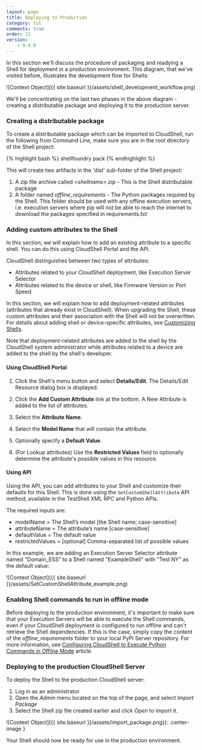 ```yaml
---
layout: page
title: Deploying to Production
category: tut
comments: true
order: 12
version:
    - 9.0.0
---
```

In this section we'll discuss the procedure of packaging and readying a Shell for deployment in a production environment.
This diagram, that we've visited before, illustrates the development flow for Shells:

![Context Object]({{ site.baseurl }}/assets/shell_development_workflow.png)

We'll be concentrating on the last two phases in the above diagram - creating a distributable package and deploying it to the production server.



### Creating a distributable package

To create a distributable package which can be imported to CloudShell, run the following from Command Line, make sure
you are in the root directory of the Shell project:

{% highlight bash %}
shellfoundry pack
{% endhighlight %}

This will create two artifacts in the 'dist' sub-folder of the Shell project:

1. A zip file archive called _\<shellname\>.zip_ - This is the Shell distributable package
2. A folder named _offline_requirements_ - The Python packages required by the Shell. This folder should be used with any offline execution servers, i.e. execution servers where pip will not be able to reach the internet to download the packages specified in requirements.txt

### Adding custom attributes to the Shell<a name="SetCustomShellAttribute"></a>

In this section, we will explain how to add an existing attribute to a specific shell. You can do this using CloudShell Portal and the API. 

CloudShell distinguishes between two types of attributes: 
* Attributes related to your CloudShell deployment, like Execution Server Selector
* Attributes related to the device or shell, like Firmware Version or Port Speed 

In this section, we will explain how to add deployment-related attributes (attributes that already exist in CloudShell). When upgrading the Shell, these custom attributes and their association with the Shell will not be overwritten. For details about adding shell or device-specific attributes, see [Customizing Shells]({{site.baseurl}}/shells/{{pageVersion}}/customizing-shells.html).

Note that deployment-related attributes are added to the shell by the CloudShell system administrator while attributes related to a device are added to the shell by the shell's developer. 

#### Using CloudShell Portal

1. Click the Shell's menu button and select **Details/Edit**. The Details/Edit Resource dialog box is displayed.

2. Click the **Add Custom Attribute** link at the bottom. A New Attribute is added to the list of attributes.

3. Select the **Attribute Name**.

4. Select the **Model Name** that will contain the attribute.

5. Optionally specify a **Default Value**.

6. (For Lookup attributes) Use the **Restricted Values** field to optionally determine the attribute's possible values in this resource.

#### Using API<a name="SetCustomShellAttributeUsingAPI"></a>

Using the API, you can add attributes to your Shell and customize their defaults for this Shell. This is done using the `SetCustomShellAttribute` API method, available in the TestShell XML RPC and Python APIs.

The required inputs are:
* modelName = The Shell’s model [the Shell name; case-sensitive]
* attributeName = The attribute’s name [case-sensitive]
* defaultValue = The default value
* restrictedValues = [optional] Comma-separated list of possible values

In this example, we are adding an Execution Server Selector attribute named "Domain_ESS" to a Shell named "ExampleShell" with "Test NY" as the default value:

![Context Object]({{ site.baseurl }}/assets/SetCustomShellAttribute_example.png)

### Enabling Shell commands to run in offline mode

Before deploying to the production environment, it's important to make sure that your Execution Servers will be able to execute
the Shell commands, even if your CloudShell deployment is configured to run offline and can't retrieve the Shell dependencies. If this is the case, simply copy the content of the _offline_requirements_ folder to your local PyPi Server repository. For more information, see [Configuring CloudShell to Execute Python Commands in Offline Mode](http://help.quali.com/Online%20Help/8.2.0.3290/Portal/Content/Admn/Cnfgr-Pyth-Env-Wrk-Offln.htm) article.

### Deploying to the production CloudShell Server

To deploy the Shell to the production CloudShell server:

1. Log in as an administrator.
2. Open the _Admin_ menu located on the top of the page, and select _Import Package_
3. Select the Shell zip file created earlier and click _Open_ to import it.

![Context Object]({{ site.baseurl }}/assets/import_package.png){: .center-image }

Your Shell should now be ready for use in the production environment.
